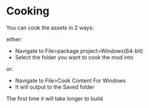 # Cooking
You can cook the assets in 2 ways:

either:

- Navigate to File>package project>Windows(64-bit)
- Select the folder you want to cook the mod into

or:

- Navigate to File>Cook Content For Windows
- It will output to the Saved folder

The first time it will take longer to build